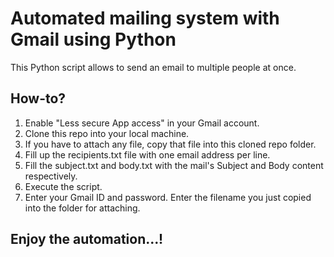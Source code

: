 # Automated mailing system with Gmail using Python

This Python script allows to send an email to multiple people at once.

## How-to?
1. Enable "Less secure App access" in your Gmail account.
2. Clone this repo into your local machine.
3. If you have to attach any file, copy that file into this cloned repo folder.
4. Fill up the recipients.txt file with one email address per line.
5. Fill the subject.txt and body.txt with the mail's Subject and Body content respectively.
6. Execute the script.
7. Enter your Gmail ID and password. Enter the filename you just copied into the folder for attaching.

## **Enjoy the automation...!**
